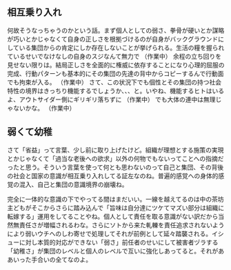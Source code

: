 ﻿## 相互乗り入れ

何故そうなっちゃうのかという話。まず個人としての弱さ、拳骨が硬いとか謀略が巧いとかじゃなくて自身の正しさを根拠づけるのが自身がバックグラウンドにしている集団からの肯定にしか存在しないことが挙げられる。生活の糧を握られているせいでなけなしの自身のスジなんて無力で
（作業中）
余程の立ち回りを見せない限りは。結局正しさを全面的に権威に依存することになり心理的屈服の完成、行動パターンも基本的にその集団の先達の背中からコピーするんで行動面でも拘束が入る。
（作業中）
さて、この状況下でも個性とその集団の持つ社会特性の境界はきっちり機能するでしょうか、、、と。いやね、機能するヒトはいるよ、アウトサイダー側にギリギリ落ちずに
（作業中）
でも大体の連中は無理じゃないかな。
（作業中）


## 弱くて幼稚

さて「省益」って言葉、少し前に取り上げたけど。組織が理想とする施策の実現とかじゃなくて「過当な老後への欲求」以外の何物でもないってことへの指摘だったと思う。そういう言葉を使って何とも思わないのって自己と集団、その背後の社会と国家の意識が相互乗り入れしてる証左なのね。普遍的感覚への身体的感覚の混入、自己と集団の意識境界の崩壊ね。

完全に一体的な意識の下でやってる間はまだいい。一線を越えてるのは中の茶坊主どもがそこからさらに踏み込んで「旨味は自分達にツケてマズい部分は組織に転嫁する」運用をしてることやね。個人として責任を取る意識がない訳だから当然無責任さが増幅されるわな。さらにソトから来た軋轢を責任追求されないようにより弱いウチへのしわ寄せで処理してそれが前例として延々踏襲される。イシューに対し本質的対応ができない「弱さ」前任者のせいにして被害者ヅラする「幼稚さ」が集団のレベルと個人のレベルで互いに強化しあってると。それがああいった手合いの全てなのよ。
